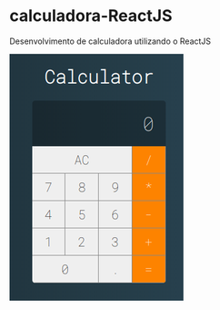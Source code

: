 # calculadora-ReactJS
Desenvolvimento de calculadora utilizando o ReactJS

![Calculadora](https://github.com/rminossi/calculadora-ReactJS/blob/master/public/calculadora.png)
